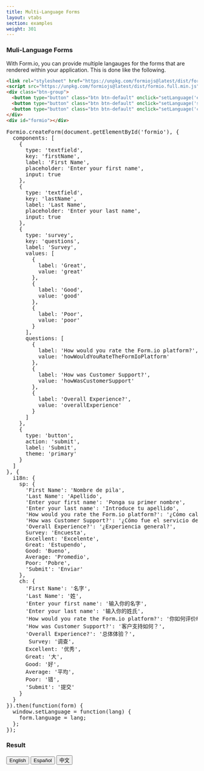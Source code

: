 ```yaml
---
title: Multi-Language Forms
layout: vtabs
section: examples
weight: 301
---
```

### Muli-Language Forms
With Form.io, you can provide multiple langauges for the forms that are rendered within your application. This
is done like the following.

```html
<link rel="stylesheet" href="https://unpkg.com/formiojs@latest/dist/formio.full.min.css">
<script src="https://unpkg.com/formiojs@latest/dist/formio.full.min.js"></script>
<div class="btn-group">
  <button type="button" class="btn btn-default" onclick="setLanguage('en')">English</button>
  <button type="button" class="btn btn-default" onclick="setLanguage('sp')">Español</button>
  <button type="button" class="btn btn-default" onclick="setLanguage('ch')">中文</button>
</div>
<div id="formio"></div>
```

<div class="row">
<div class="col col-sm-6">

<pre>
Formio.createForm(document.getElementById('formio'), {
  components: [
    {
      type: 'textfield',
      key: 'firstName',
      label: 'First Name',
      placeholder: 'Enter your first name',
      input: true
    },
    {
      type: 'textfield',
      key: 'lastName',
      label: 'Last Name',
      placeholder: 'Enter your last name',
      input: true
    },
    {
      type: 'survey',
      key: 'questions',
      label: 'Survey',
      values: [
        {
          label: 'Great',
          value: 'great'
        },
        {
          label: 'Good',
          value: 'good'
        },
        {
          label: 'Poor',
          value: 'poor'
        }
      ],
      questions: [
        {
          label: 'How would you rate the Form.io platform?',
          value: 'howWouldYouRateTheFormIoPlatform'
        },
        {
          label: 'How was Customer Support?',
          value: 'howWasCustomerSupport'
        },
        {
          label: 'Overall Experience?',
          value: 'overallExperience'
        }
      ]
    },
    {
      type: 'button',
      action: 'submit',
      label: 'Submit',
      theme: 'primary'
    }
  ]
}, {
  i18n: {
    sp: {
      'First Name': 'Nombre de pila',
      'Last Name': 'Apellido',
      'Enter your first name': 'Ponga su primer nombre',
      'Enter your last name': 'Introduce tu apellido',
      'How would you rate the Form.io platform?': '¿Cómo calificaría la plataforma Form.io?',
      'How was Customer Support?': '¿Cómo fue el servicio de atención al cliente?',
      'Overall Experience?': '¿Experiencia general?',
      Survey: 'Encuesta',
      Excellent: 'Excelente',
      Great: 'Estupendo',
      Good: 'Bueno',
      Average: 'Promedio',
      Poor: 'Pobre',
      'Submit': 'Enviar'
    },
    ch: {
      'First Name': '名字',
      'Last Name': '姓',
      'Enter your first name': '输入你的名字',
      'Enter your last name': '输入你的姓氏',
      'How would you rate the Form.io platform?': '你如何评价Form.io平台？',
      'How was Customer Support?': '客户支持如何？',
      'Overall Experience?': '总体体验？',
       Survey: '调查',
      Excellent: '优秀',
      Great: '大',
      Good: '好',
      Average: '平均',
      Poor: '错',
      'Submit': '提交'
    }
  }
}).then(function(form) {
  window.setLanguage = function(lang) {
    form.language = lang;
  };
});
</pre>

</div>
<div class="col col-sm-6">
<h3>Result</h3>
<div class="well">
<div class="btn-group">
  <button type="button" class="btn btn-default" onclick="setLanguage('en')">English</button>
  <button type="button" class="btn btn-default" onclick="setLanguage('sp')">Español</button>
  <button type="button" class="btn btn-default" onclick="setLanguage('ch')">中文</button>
</div>
<div id="formio" style="margin-top: 20px;"></div>
<script type="text/javascript">
Formio.createForm(document.getElementById('formio'), {
  components: [
    {
      type: 'textfield',
      key: 'firstName',
      label: 'First Name',
      placeholder: 'Enter your first name',
      input: true
    },
    {
      type: 'textfield',
      key: 'lastName',
      label: 'Last Name',
      placeholder: 'Enter your last name',
      input: true
    },
    {
      type: 'survey',
      key: 'questions',
      label: 'Survey',
      values: [
        {
          label: 'Great',
          value: 'great'
        },
        {
          label: 'Good',
          value: 'good'
        },
        {
          label: 'Poor',
          value: 'poor'
        }
      ],
      questions: [
        {
          label: 'How would you rate the Form.io platform?',
          value: 'howWouldYouRateTheFormIoPlatform'
        },
        {
          label: 'How was Customer Support?',
          value: 'howWasCustomerSupport'
        },
        {
          label: 'Overall Experience?',
          value: 'overallExperience'
        }
      ]
    },
    {
      type: 'button',
      action: 'submit',
      label: 'Submit',
      theme: 'primary'
    }
  ]
}, {
  language: 'sp',
  i18n: {
    sp: {
      'First Name': 'Nombre de pila',
      'Last Name': 'Apellido',
      'Enter your first name': 'Ponga su primer nombre',
      'Enter your last name': 'Introduce tu apellido',
      'How would you rate the Form.io platform?': '¿Cómo calificaría la plataforma Form.io?',
      'How was Customer Support?': '¿Cómo fue el servicio de atención al cliente?',
      'Overall Experience?': '¿Experiencia general?',
      Survey: 'Encuesta',
      Excellent: 'Excelente',
      Great: 'Estupendo',
      Good: 'Bueno',
      Average: 'Promedio',
      Poor: 'Pobre',
      'Submit': 'Enviar'
    },
    ch: {
      'First Name': '名字',
      'Last Name': '姓',
      'Enter your first name': '输入你的名字',
      'Enter your last name': '输入你的姓氏',
      'How would you rate the Form.io platform?': '你如何评价Form.io平台？',
      'How was Customer Support?': '客户支持如何？',
      'Overall Experience?': '总体体验？',
       Survey: '调查',
      Excellent: '优秀',
      Great: '大',
      Good: '好',
      Average: '平均',
      Poor: '错',
      'Submit': '提交'
    }
  }
}).then(function(form) {
  window.setLanguage = function(lang) {
    form.language = lang;
  };
});
</script>
</div>
</div>
</div>

